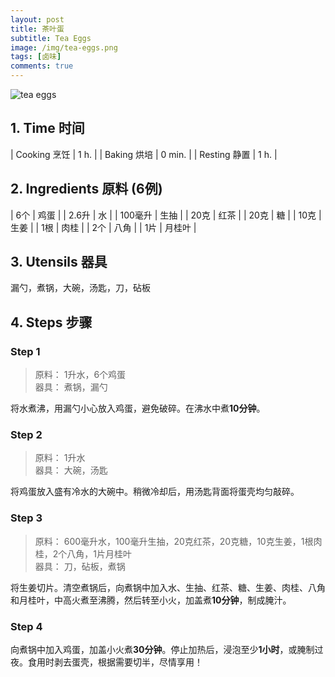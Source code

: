```yaml
---
layout: post
title: 茶叶蛋
subtitle: Tea Eggs
image: /img/tea-eggs.png
tags: [卤味]
comments: true
---
```


![tea eggs](https://uraplutonium.github.io/open-recipe/img/tea-eggs.png)

## 1. Time 时间

| Cooking 烹饪 | 1 h.   |
| Baking 烘培  | 0 min. |
| Resting 静置 | 1 h.   |

## 2. Ingredients 原料 (6例)

| 6个     | 鸡蛋   |
| 2.6升   | 水     |
| 100毫升 | 生抽   |
| 20克    | 红茶   |
| 20克    | 糖     |
| 10克    | 生姜   |
| 1根     | 肉桂   |
| 2个     | 八角   |
| 1片     | 月桂叶 |

## 3. Utensils 器具

漏勺，煮锅，大碗，汤匙，刀，砧板

## 4. Steps 步骤

### Step 1
> 原料： 1升水，6个鸡蛋  
> 器具： 煮锅，漏勺

将水煮沸，用漏勺小心放入鸡蛋，避免破碎。在沸水中煮**10分钟**。

### Step 2
> 原料： 1升水  
> 器具： 大碗，汤匙

将鸡蛋放入盛有冷水的大碗中。稍微冷却后，用汤匙背面将蛋壳均匀敲碎。

### Step 3
> 原料： 600毫升水，100毫升生抽，20克红茶，20克糖，10克生姜，1根肉桂，2个八角，1片月桂叶  
> 器具： 刀，砧板，煮锅

将生姜切片。清空煮锅后，向煮锅中加入水、生抽、红茶、糖、生姜、肉桂、八角和月桂叶，中高火煮至沸腾，然后转至小火，加盖煮**10分钟**，制成腌汁。

### Step 4
向煮锅中加入鸡蛋，加盖小火煮**30分钟**。停止加热后，浸泡至少**1小时**，或腌制过夜。食用时剥去蛋壳，根据需要切半，尽情享用！
